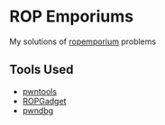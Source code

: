 # ROP Emporiums

My solutions of [ropemporium](https://ropemporium.com/) problems

## Tools Used

- [pwntools](https://github.com/Gallopsled/pwntools)
- [ROPGadget](https://github.com/JonathanSalwan/ROPgadget)
- [pwndbg](https://github.com/pwndbg/pwndbg)
